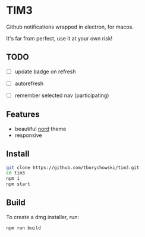 # TIM3
Github notifications wrapped in electron, for macos.

It's far from perfect, use it at your own risk!


## TODO
- [ ] update badge on refresh
- [ ] autorefresh
- [ ] remember selected nav (participating)



## Features
- beautiful [nord](https://github.com/arcticicestudio/nord) theme
- responsive


## Install
```sh
git clone https://github.com/tborychowski/tim3.git
cd tim3
npm i
npm start
```

## Build
To create a dmg installer, run:
```sh
npm run build
```
